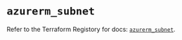 # `azurerm_subnet`

Refer to the Terraform Registory for docs: [`azurerm_subnet`](https://registry.terraform.io/providers/hashicorp/azurerm/3.59.0/docs/resources/subnet).
